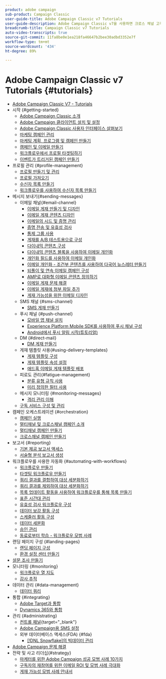 ```yaml
---
product: adobe campaign
sub-product: Campaign Classic
user-guide-title: Adobe Campaign Classic v7 Tutorials
user-guide-description: Adobe Campaign Classic v7을 사용하면 크로스 채널 고객 경험을 디자인하고 시각적 캠페인 오케스트레이션, 실시간 상호 작용 관리 및 크로스 채널 실행 환경을 제공할 수 있습니다.
breadcrumb-title: Campaign Classic v7 Tutorials
auto-video-transcripts: true
source-git-commit: 11fa8be0e1ea218fa46647b2bee30adbd3352e7f
workflow-type: tm+mt
source-wordcount: '434'
ht-degree: 89%

---
```



# Adobe Campaign Classic v7 Tutorials {#tutorials}

+ [Adobe Campaign Classic V7 - Tutorials](/help/overview.md)
+ 시작 {#getting-started}
   + [Adobe Campaign Classic 소개](/help/getting-started/introduction-to-adobe-campaign-classic.md)
   + [Adobe Campaign 클라이언트 설치 및 설정](/help/getting-started/install-and-setup-the-adobe-campaign-client.md)
   + [Adobe Campaign Classic 사용자 인터페이스 살펴보기](/help/getting-started/exploring-the-adobe-campaign-classic-user-interface.md)
   + [마케팅 캠페인 관리](/help/getting-started/managing-marketing-campaigns.md)
   + [마케팅 계획, 프로그램 및 캠페인 만들기](/help/getting-started/creating-a-marketing-plan-programs-and-campaigns.md)
   + [캠페인 및 이메일 만들기](/help/getting-started/creating-a-campaign-and-an-email.md)
   + [워크플로우에서 프로필 타겟팅하기](/help/getting-started/targeting-profiles-in-a-workflow.md)
   + [이벤트가 트리거된 캠페인 만들기](/help/getting-started/create-event-triggered-campaigns.md)
+ 프로필 관리 {#profile-management}
   + [프로필 만들기 및 관리](/help/profile-management/create-and-manage-profiles.md)
   + [프로필 가져오기](/help/data-management/importing-profiles.md)
   + [수신자 목록 만들기](/help/profile-management/creating-a-list-of-recipients.md)
   + [워크플로우를 사용하여 수신자 목록 만들기](/help/profile-management/creating-a-list-of-recipients-with-a-workflow.md)
+ 메시지 보내기{#sending-messages}
   + 이메일 채널{#email-channel}
      + [이메일 게재 만들기 및 디자인](/help/sending-messages/email-channel/create-and-design-email-deliveries.md)
      + [이메일 게재 콘텐츠 디자인](/help/sending-messages/email-channel/design-email-delivery-content.md)
      + [이메일의 시드 및 증명 관리](/help/sending-messages/email-channel/managing-seed-and-proofs.md)
      + [증명 전송 및 유효성 검사](/help/sending-messages/email-channel/send-and-validate-proofs.md)
      + [통제 그룹 사용](/help/sending-messages/email-channel/use-control-groups.md)
      + [게재를 A/B 테스트용으로 구성](/help/sending-messages/email-channel/configure-deliveries-for-ab-testing.md)
      + [다이내믹 콘텐츠 구성](/help/sending-messages/email-channel/configuring-dynamic-content.md)
      + [다이내믹 콘텐츠 블록을 사용하여 이메일 개인화](/help/sending-messages/email-channel/personalization-with-dynamic-content-blocks.md)
      + [개인화 필드를 사용하여 이메일 개인화](/help/sending-messages/email-channel/personalizing-emails-using-personalization-fields.md)
      + [이메일 개인화 - 조건부 콘텐츠를 사용하여 다국어 뉴스레터 만들기](/help/sending-messages/email-channel/personalizing-emails-create-a-multi-lingual-newsletter-using-conditional-content.md)
      + [되풀이 및 연속 이메일 캠페인 구성](/help/sending-messages/recurring-deliveries.md)
      + [AMP로 대화형 이메일 콘텐츠 정의하기](/help/sending-messages/email-channel/defining-interactive-email-content-with-amp.md)
      + [이메일 게재 문제 해결](/help/sending-messages/email-channel/troubleshooting-email-delivery-issues.md)
      + [이메일 게재에 첨부 파일 추가](/help/sending-messages/email-channel/add-attachments-to-an-email-delivery.md)
      + [게재 가능성을 위한 이메일 디자인](/help/sending-messages/email-channel/design-emails-for-deliverability.md)
   + SMS 채널 {#sms-channel}
      + [SMS 게재 만들기](/help/sending-messages/mobile-channel/create-a-sms-delivery.md)
   + 푸시 채널 {#push-channel}
      + [모바일 앱 채널 설치](/help/sending-messages/mobile-channel/installing-the-mobile-app-channel.md)
      + [Experience Platform Mobile SDK를 사용하여 푸시 채널 구성](/help/sending-messages/mobile-channel/configure-push-using-aep-mobile-sdk.md)
      + [Android에서 푸시 알림 시작(튜토리얼)](https://experienceleague.adobe.com/docs/campaign-classic-learn/getting-started-with-push-notifications-for-android/introduction.html?lang=ko)
   + DM {#direct-mail}
      + [DM 게재 만들기](/help/sending-messages/direct-mail/creating-direct-mail-deliveries.md)
   + 게재 템플릿 사용{#using-delivery-templates}
      + [게재 템플릿 구성](/help/sending-messages/using-delivery-templates/configuring-a-delivery-template.md)
      + [게재 템플릿 속성 설정](/help/sending-messages/using-delivery-templates/setting-delivery-template-properties.md)
      + [애드혹 이메일 게재 템플릿 배포](/help/sending-messages/using-delivery-templates/deploying-ad-hoc-email-delivery-template.md)
   + 피로도 관리{#fatigue-management}
      + [분류 유형 규칙 사용](/help/sending-messages/fatigue-management/typology-rules-for-fatigue-management.md)
      + [미리 정의한 필터 사용](/help/sending-messages/fatigue-management/fatigue-management-using-filters.md)
   + 메시지 모니터링 {#monitoring-messages}
      + [격리 관리 이해](/help/sending-messages/quarantine-management.md)
   + [구독 서비스 구성 및 관리](/help/sending-messages/configuring-and-managing-subscription-services.md)
+ 캠페인 오케스트레이션 {#orchestration}
   + [캠페인 실행](/help/orchestrating-campaigns/executing-a-campaign.md)
   + [멀티채널 및 크로스채널 캠페인 소개](/help/orchestrating-campaigns/introduction-to-cross-and-multi-channel-campaigns.md)
   + [멀티채널 캠페인 만들기](/help/orchestrating-campaigns/multi-channel-campaigns.md)
   + [크로스채널 캠페인 만들기](/help/orchestrating-campaigns/cross-channel-campaigns.md)
+ 보고서 {#reporting}
   + [기본 제공 보고서 액세스](/help/reporting/accessing-built-in-reports.md)
   + [서술형 분석 보고서 생성](/help/reporting/generating-a-descriptive-analysis-report.md)
+ 워크플로우를 사용한 자동화 {#automating-with-workflows}
   + [워크플로우 만들기](/help/automating-with-workflows/creating-a-workflow.md)
   + [타겟팅 워크플로우 만들기](/help/automating-with-workflows/creating-a-targeting-workflow.md)
   + [쿼리 결과를 결합하여 대상 세분화하기](/help/automating-with-workflows/refining-targets-by-combining-query-results.md)
   + [쿼리 결과를 제외하여 대상 세분화하기](/help/automating-with-workflows/refining-targets-by-excluding-query-results.md)
   + [목록 업데이트 활동을 사용하여 워크플로우를 통해 목록 만들기](/help/automating-with-workflows/using-the-update-list-activity.md)
   + [표준 시간대 관리](/help/automating-with-workflows/manage-time-zones.md)
   + [유효성 검사 워크플로우 구성](/help/automating-with-workflows/validation-flow-configuration.md)
   + [데이터 보강 활동 구성](/help/automating-with-workflows/enrichment-activity.md)
   + [스케줄러 활동 구성](/help/automating-with-workflows/configure-scheduler-activities.md)
   + [데이터 세분화](/help/data-management/data-segmentation.md)
   + [승인 관리](/help/automating-with-workflows/managing-approvals.md)
   + [동료로부터 학습 - 워크플로우 모범 사례](/help/automating-with-workflows/workflow-best-practices-for-marketers.md)
+ 랜딩 페이지 구성 {#landing-pages}
   + [랜딩 페이지 구성](/help/designing-content/configure-landingpages.md)
   + [환경 설정 센터 만들기](/help/designing-content/create-a-preference-center.md)
+ [설문 조사 만들기](/help/designing-content/create-a-survey.md)
+ 모니터링 {#monitoring}
   + [워크플로우 열 지도](/help/monitoring-campaign-classic/workflow-heatmap.md)
   + [감사 추적](/help/monitoring-campaign-classic/audit-trail.md)
+ 데이터 관리 {#data-management}
   + [데이터 쿼리](/help/data-management/query-data.md)
+ 통합 {#integrating}
   + [Adobe Target과 통합](/help/integrations/target-integration.md)
   + [Dynamics 365와 통합](/help/integrations/dynamics365-integration.md)
+ 관리 {#administrating}
   + [컨트롤 패널](https://experienceleague.adobe.com/docs/control-panel-learn/control-panel/control-panel-overview.html?lang=ko){target="_blank"}
   + [Adobe Campaign용 SMS 설정](https://experienceleague.adobe.com/docs/campaign-learn/set-up-sms-for-adobe-campaign/overview.html?lang=ko)
   + 외부 데이터베이스 액세스(FDA) {#fda}
      + [ [!DNL Snowflake]의 빅데이터 관리](/help/administrating/snowflake/big-data-segmentation-on-snowflake.md)
+ [Adobe Campaign 문제 해결](https://experienceleague.adobe.com/docs/campaign-classic-learn/troubleshooting/overview.html?lang=ko)
+ 전략 및 사고 리더십{#strategy}
   + [마케터를 위한 Adobe Campaign 성공 모범 사례 10가지](/help/strategy/10-best-practices-for-marketers.md)
   + [구독자의 재참여를 위한 이메일 ROI 및 모범 사례 극대화](https://experienceleague.adobe.com/docs/campaign-learn/tutorials/strategy/campaign-maximize-email-best-practices.html?lang=ko)
   + [게재 가능성 모범 사례 안내서](https://experienceleague.adobe.com/docs/deliverability-learn/deliverability-best-practice-guide/introduction.html?lang=ko)
